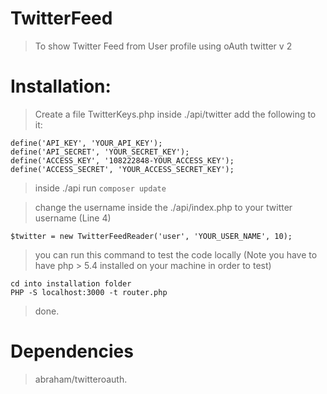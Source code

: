 # TwitterFeed

> To show Twitter Feed from User profile using oAuth twitter v 2

# Installation:

> Create a file TwitterKeys.php inside ./api/twitter add the following to it:
```
define('API_KEY', 'YOUR_API_KEY');
define('API_SECRET', 'YOUR_SECRET_KEY');
define('ACCESS_KEY', '108222848-YOUR_ACCESS_KEY');
define('ACCESS_SECRET', 'YOUR_ACCESS_SECRET_KEY');
```
> inside ./api run
 `
 composer update
 `

> change the username inside the ./api/index.php to your twitter username (Line 4)
 ```
 $twitter = new TwitterFeedReader('user', 'YOUR_USER_NAME', 10);
 ```
> you can run this command to test the code locally (Note you have to have php  > 5.4 installed on your machine in order to test)

 ```
 cd into installation folder
 PHP -S localhost:3000 -t router.php
 ```

> done.


# Dependencies
 > abraham/twitteroauth.
